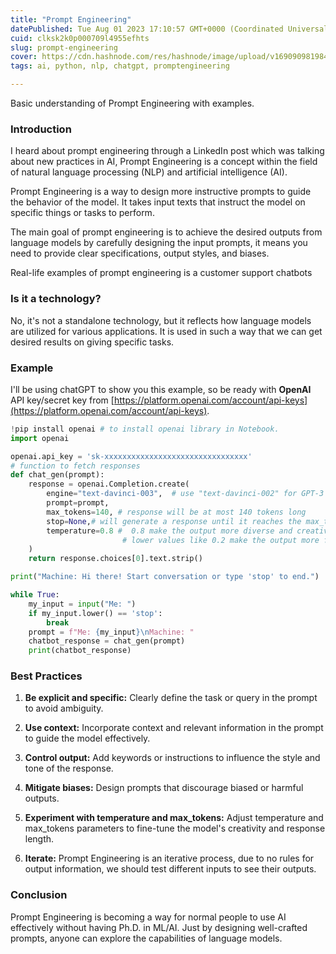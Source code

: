 ```yaml
---
title: "Prompt Engineering"
datePublished: Tue Aug 01 2023 17:10:57 GMT+0000 (Coordinated Universal Time)
cuid: clksk2k0p000709l4955efhts
slug: prompt-engineering
cover: https://cdn.hashnode.com/res/hashnode/image/upload/v1690909819845/f53a9bde-08e2-4b31-b8ce-64f15dd7bb49.png
tags: ai, python, nlp, chatgpt, promptengineering

---
```


Basic understanding of Prompt Engineering with examples.

### Introduction

I heard about prompt engineering through a LinkedIn post which was talking about new practices in AI, Prompt Engineering is a concept within the field of natural language processing (NLP) and artificial intelligence (AI).

Prompt Engineering is a way to design more instructive prompts to guide the behavior of the model. It takes input texts that instruct the model on specific things or tasks to perform.

The main goal of prompt engineering is to achieve the desired outputs from language models by carefully designing the input prompts, it means you need to provide clear specifications, output styles, and biases.

Real-life examples of prompt engineering is a customer support chatbots

### Is it a technology?

No, it's not a standalone technology, but it reflects how language models are utilized for various applications. It is used in such a way that we can get desired results on giving specific tasks.

### Example

I'll be using chatGPT to show you this example, so be ready with **OpenAI** API key/secret key from [https://platform.openai.com/account/api-keys](https://platform.openai.com/account/api-keys).

```python
!pip install openai # to install openai library in Notebook.
import openai

openai.api_key = 'sk-xxxxxxxxxxxxxxxxxxxxxxxxxxxxxxxx'
# function to fetch responses
def chat_gen(prompt):
    response = openai.Completion.create(
        engine="text-davinci-003",  # use "text-davinci-002" for GPT-3
        prompt=prompt,
        max_tokens=140, # response will be at most 140 tokens long
        stop=None,# will generate a response until it reaches the max_tokens limit
        temperature=0.8 #  0.8 make the output more diverse and creative, while 
                         # lower values like 0.2 make the output more focused and deterministic
    )
    return response.choices[0].text.strip()

print("Machine: Hi there! Start conversation or type 'stop' to end.")

while True:
    my_input = input("Me: ")
    if my_input.lower() == 'stop':
        break
    prompt = f"Me: {my_input}\nMachine: "
    chatbot_response = chat_gen(prompt)
    print(chatbot_response)
```

### Best Practices

1. **Be explicit and specific:** Clearly define the task or query in the prompt to avoid ambiguity.
    
2. **Use context:** Incorporate context and relevant information in the prompt to guide the model effectively.
    
3. **Control output:** Add keywords or instructions to influence the style and tone of the response.
    
4. **Mitigate biases:** Design prompts that discourage biased or harmful outputs.
    
5. **Experiment with temperature and max\_tokens:** Adjust temperature and max\_tokens parameters to fine-tune the model's creativity and response length.
    
6. **Iterate:** Prompt Engineering is an iterative process, due to no rules for output information, we should test different inputs to see their outputs.
    

### Conclusion

Prompt Engineering is becoming a way for normal people to use AI effectively without having Ph.D. in ML/AI. Just by designing well-crafted prompts, anyone can explore the capabilities of language models.